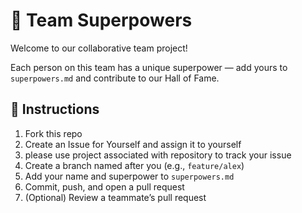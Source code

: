 # 🦸 Team Superpowers

Welcome to our collaborative team project!

Each person on this team has a unique superpower — add yours to `superpowers.md` and contribute to our Hall of Fame.

## 🚀 Instructions

1. Fork this repo
2. Create an Issue for Yourself and assign it to yourself
3. please use project associated with repository to track your issue
4. Create a branch named after you (e.g., `feature/alex`)
5. Add your name and superpower to `superpowers.md`
6. Commit, push, and open a pull request
7. (Optional) Review a teammate’s pull request
